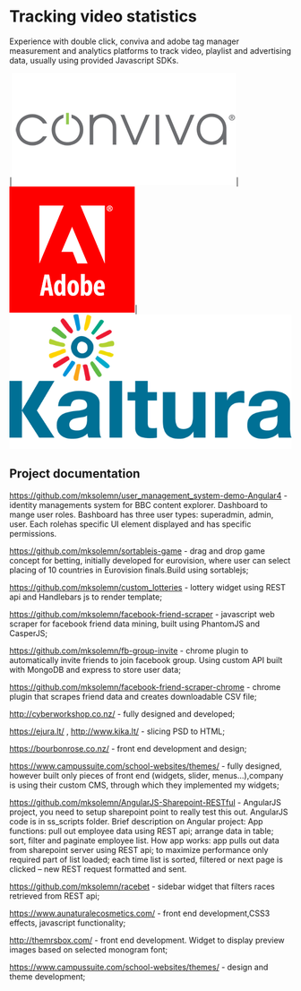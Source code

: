 # Tracking video statistics
Experience with double click, conviva and adobe tag manager measurement and analytics platforms to track video, playlist and advertising data, usually using provided Javascript SDKs.

|![alt text](https://github.com/mksolemn/cv-work-description/blob/master/img/conviva-ads.png?raw=true "Conviva")|![alt text](https://github.com/mksolemn/cv-work-description/blob/master/img/adobe-tag-manager.png?raw=true "Adobe Tag Manager")|![alt text](https://github.com/mksolemn/cv-work-description/blob/master/img/kaltura.png "Double Click")



## Project documentation

https://github.com/mksolemn/user_management_system-demo-Angular4 - identity managements system for BBC content explorer. Dashboard to mange user roles. Bashboard has three user types: superadmin, admin, user. Each rolehas specific UI element displayed and has specific permissions.

https://github.com/mksolemn/sortablejs-game - drag and drop game concept for betting, initially developed for eurovision, where user can select placing of 10 countries in Eurovision finals.Build using sortablejs;

https://github.com/mksolemn/custom_lotteries - lottery widget using REST api and Handlebars js to render template;

https://github.com/mksolemn/facebook-friend-scraper - javascript web scraper for facebook friend data mining, built using PhantomJS and CasperJS;

https://github.com/mksolemn/fb-group-invite - chrome plugin to automatically invite friends to join facebook group. Using custom API built with MongoDB and express to store user data;

https://github.com/mksolemn/facebook-friend-scraper-chrome - chrome plugin that scrapes friend data and creates downloadable CSV file;

http://cyberworkshop.co.nz/ - fully designed and developed;

https://ejura.lt/ , http://www.kika.lt/ - slicing PSD to HTML;

https://bourbonrose.co.nz/ - front end development and design;

https://www.campussuite.com/school-websites/themes/ - fully designed, however built only pieces of front end (widgets, slider, menus...),company is using their custom CMS, through which they implemented my widgets;

https://github.com/mksolemn/AngularJS-Sharepoint-RESTful - AngularJS project, you need to setup sharepoint point to really test this out. AngularJS code is in ss_scripts folder.
Brief description on Angular project: App functions: pull out employee data using REST api; arrange data in table; sort, filter and paginate employee list. How app works: app pulls out data from sharepoint server using REST api; to maximize performance only required part of list loaded; each time list is sorted, filtered or next page is clicked – new REST request formatted and sent.

https://github.com/mksolemn/racebet - sidebar widget that filters races retrieved from REST api;

https://www.aunaturalecosmetics.com/ - front end development,CSS3 effects, javascript functionality;

http://themrsbox.com/ - front end development. Widget to display preview images based on selected monogram font;

https://www.campussuite.com/school-websites/themes/ - design and theme development;